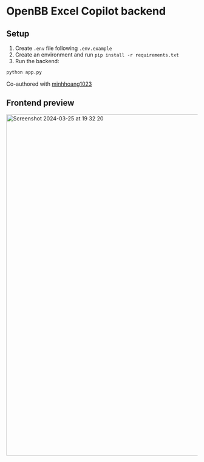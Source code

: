 # OpenBB Excel Copilot backend

## Setup

1. Create `.env` file following `.env.example`
2. Create an environment and run `pip install -r requirements.txt`
3. Run the backend:

```bash
python app.py
```

Co-authored with [minhhoang1023](https://github.com/minhhoang1023)

## Frontend preview
<img width="898" alt="Screenshot 2024-03-25 at 19 32 20" src="https://github.com/montezdesousa/openbb-xl-copilot/assets/79287829/58e531d4-e08c-4325-a6d1-0419465f8ad1">

